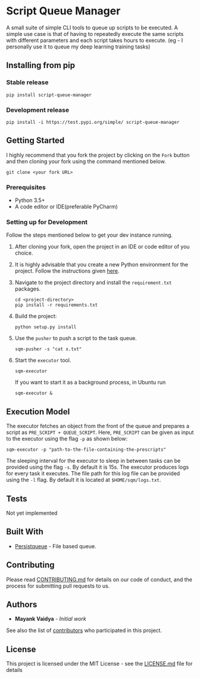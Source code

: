 # Script Queue Manager

A small suite of simple CLI tools to queue up scripts to be executed. A simple use case is that of having to repeatedly execute the same scripts with different parameters and each script takes hours to execute. (eg - I personally use it to queue my deep learning training tasks)

## Installing from pip

### Stable release
```shell script
pip install script-queue-manager
```

### Development release
```shell script
pip install -i https://test.pypi.org/simple/ script-queue-manager
```

## Getting Started
I highly recommend that you fork the project by clicking on the ``Fork`` button and then cloning your fork using the command mentioned below.

``
git clone <your fork URL>
`` 

### Prerequisites
- Python 3.5+
- A code editor or IDE(preferable PyCharm)

### Setting up for Development
Follow the steps mentioned below to get your dev instance running.

1) After cloning your fork, open the project in an IDE or code editor of you choice.

1) It is highly advisable that you create a new Python environment for the project. Follow the instructions given [here](https://docs.conda.io/projects/conda/en/latest/user-guide/tasks/manage-environments.html#creating-an-environment-with-commands).

1) Navigate to the project directory and install the `requirement.txt` packages.
    ```
    cd <project-directory>
    pip install -r requirements.txt
    ```
1) Build the project:

    ``` 
    python setup.py install 
    ```

1) Use the `pusher` to push a script to the task queue.
   ```
   sqm-pusher -s "cat x.txt"
   ``` 
1) Start the `executor` tool.
   ```
   sqm-executor
   ```
   If you want to start it as a background process, in Ubuntu run 
   ```
   sqm-executor &
   ```
   
## Execution Model
The executor fetches an object from the front of the queue and prepares a script as `PRE_SCRIPT + QUEUE_SCRIPT`. Here, `PRE_SCRIPT` can be given as input to the executor using the flag `-p` as shown below:
```shell script
sqm-executor -p "path-to-the-file-containing-the-prescripts"
```
The sleeping interval for the executor to sleep in between tasks can be provided using the flag `-s`. By default it is 15s.
The executor produces logs for every task it executes. The file path for this log file can be provided using the `-l` flag. By default it is located at `$HOME/sqm/logs.txt`.

## Tests
Not yet implemented

## Built With

* [Persistqueue](https://pypi.org/project/persist-queue/) - File based queue.

## Contributing

Please read [CONTRIBUTING.md](CONTRIBUTING.md) for details on our code of conduct, and the process for submitting pull requests to us.

## Authors

* **Mayank Vaidya** - *Initial work*

See also the list of [contributors](contributors.md) who participated in this project.

## License

This project is licensed under the MIT License - see the [LICENSE.md](LICENSE) file for details
